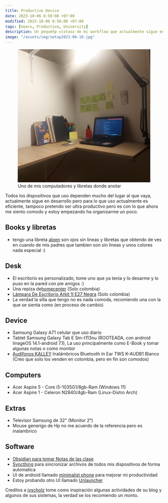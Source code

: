 ```yaml
---
title: Productive Device
date: 2023-10-06 8:50:00 +07:00
modified: 2023-10-06 8:50:00 +07:00
tags: [Gears, Productive, University]
description: Un pequeñp vistaso de mi workflow que actualmente sigue en desarrollo, pero hasta este punto es eficiente
image: "/assets/img/setup2023-06-10.jpg"
---
```


<figure>
<img src="/assets/img/setup2023-06-10.jpg" alt="Una parte de mi estudio">
<figcaption>Uno de mis computadores y libretas donde anotar</figcaption>
</figure>

Todos los dispositivos que uso dependen mucho del lugar al que vaya, actualmente sigue en desarrollo pero para lo que uso actualmente es eficiente, tampoco pretendo ser ultra productivo pero es con lo que ahora me siento comodo y estoy empezando ha organizarme un poco.

## Books y libretas

- tengo una libreta <a href="https://www.alpenpaperuniverse.com/collections/sketchbook?page=1">alpen</a> son ojos sin lineas y libretas que obtendo de ves en cuando de mis padres que tambien son sin lineas y unos colores nada especial :)

## Desk

- El escritorio es personalizado, tome uno que ya tenia y lo desarme y lo puso en la pared con pie amigos :)
- Una repiza de<a href="https://www.homecenter.com.co/homecenter-co/product/878813/estante-stabil-174x80x40cm/878813/">homecenter</a> (Solo colombia)
- <a href="https://www.homecenter.com.co/homecenter-co/product/330520/lampara-de-escritorio-arkit-1l-e27-negra/330520/">Lámpara De Escritorio Arkit 1l E27 Negra</a> (Solo colombia)
- La verdad la silla que tengo no es nada comoda, recomiendo una con la que se sienta como (en proceso de cambio)

## Device

- Samsung Galaxy A71 celular que uso diario
- Tablet Samsung Galaxy Tab E Sm-t113nu (ROOTEADA, con android linageOS 14.1-android 7.1), La uso principalmente como E-Book y tomar algunas notas o como monitor
- <a href="https://www.kalley.com.co/audifonos-kalley-inalambricos-bluetooth-in-ear-tws-k-audb1-blanco/p/7705946879026">Audífonos KALLEY</a> Inalámbricos Bluetooth In Ear TWS K-AUDB1 Blanco (Creo que solo los venden en colombia, pero en fin son comodos)

## Computers

- Acer Aspire 5 - Core i5-1035G1/8gb-Ram (Windows 11)
- Acer Aspire 1 - Celeron N2840/4gb-Ram (Linux-Distro Arch)

## Extras

- Televisor Samsung de 32" (Monitor 2°)
- Mouse generigo de Hp no me acuerdo de la referencia pero es inalambrico

## Software
- <a href="https://obsidian.md/">Obsidian para tomar Notas de las clase</a>
- <a href="https://syncthing.net/">Syncthing</a> para sincronizar archivos de todos mis dispositivos de forma automatica
- UI de android llamado <a href="https://www.minimalistphone.com/">minimalist phone</a> para mejorar mi productividad
- Estoy probando otro UI llamado <a href="https://f-droid.org/packages/com.jkuester.unlauncher/">Unlauncher</a>


Creditos a <a href="https://www.youtube.com/@jvscholz">jvscholz</a> tome como inspiración algunas actividades de su blog y algunos de sus sistemas, la verdad se los recomiendo un monto.
